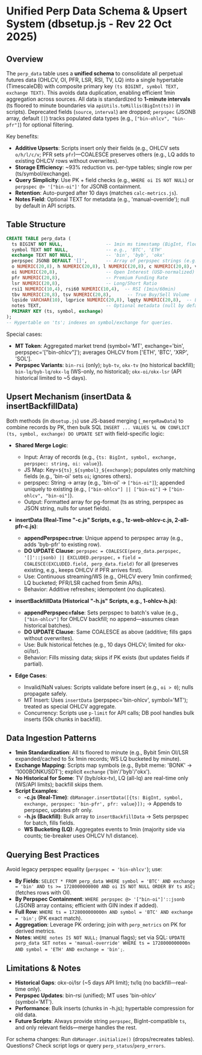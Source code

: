 # Unified Perp Data Schema & Upsert System (dbsetup.js - Rev 22 Oct 2025)

## Overview
The `perp_data` table uses a **unified schema** to consolidate all perpetual futures data (OHLCV, OI, PFR, LSR, RSI, TV, LQ) into a single hypertable (TimescaleDB) with composite primary key `(ts BIGINT, symbol TEXT, exchange TEXT)`. This avoids data duplication, enabling efficient 1min aggregation across sources. All data is standardized to **1-minute intervals** (ts floored to minute boundaries via `apiUtils.toMillis(BigInt(ts))` in scripts). Deprecated fields (`source`, `interval`) are dropped; `perpspec` (JSONB array, default `[]`) tracks populated data types (e.g., `["bin-ohlcv", "bin-pfr"]`) for optional filtering.

Key benefits:
- **Additive Upserts**: Scripts insert only their fields (e.g., OHLCV sets `o/h/l/c/v`; PFR sets `pfr`)—COALESCE preserves others (e.g., LQ adds to existing OHLCV rows without overwrites).
- **Storage Efficiency**: ~93% reduction vs. per-type tables; single row per (ts/symbol/exchange).
- **Query Simplicity**: Use PK + field checks (e.g., `WHERE oi IS NOT NULL`) or `perpspec @> '["bin-oi"]'` for JSONB containment.
- **Retention**: Auto-purged after 10 days (matches `calc-metrics.js`).
- **Notes Field**: Optional TEXT for metadata (e.g., 'manual-override'); null by default in API scripts.

## Table Structure
```sql
CREATE TABLE perp_data (
  ts BIGINT NOT NULL,                -- 1min ms timestamp (BigInt, floored)
  symbol TEXT NOT NULL,              -- e.g., 'BTC', 'ETH'
  exchange TEXT NOT NULL,            -- 'bin', 'byb', 'okx'
  perpspec JSONB DEFAULT '[]',       -- Array of perpspec strings (e.g., ["bin-ohlcv", "bin-pfr"]); appended uniquely
  o NUMERIC(20,8), h NUMERIC(20,8), l NUMERIC(20,8), c NUMERIC(20,8), v NUMERIC(20,8),  -- OHLCV
  oi NUMERIC(20,8),                  -- Open Interest (USD-normalized)
  pfr NUMERIC(20,8),                 -- Premium Funding Rate
  lsr NUMERIC(20,8),                 -- Long/Short Ratio
  rsi1 NUMERIC(10,4), rsi60 NUMERIC(10,4),  -- RSI (1min/60min)
  tbv NUMERIC(20,8), tsv NUMERIC(20,8),      -- True Buy/Sell Volume
  lqside VARCHAR(10), lqprice NUMERIC(20,8), lqqty NUMERIC(20,8),  -- Liquidation (majority side, avg price, total qty)
  notes TEXT,                        -- Optional metadata (null by default)
  PRIMARY KEY (ts, symbol, exchange)
);
-- Hypertable on 'ts'; indexes on symbol/exchange for queries.
```

Special cases:
- **MT Token**: Aggregated market trend (symbol='MT', exchange='bin', perpspec='["bin-ohlcv"]'); averages OHLCV from ['ETH', 'BTC', 'XRP', 'SOL'].
- **Perpspec Variants**: `bin-rsi` (only); `byb-tv`, `okx-tv` (no historical backfill); `bin-lq/byb-lq/okx-lq` (WS-only, no historical); `okx-oi/okx-lsr` (API historical limited to ~5 days).

## Upsert Mechanism (insertData & insertBackfillData)
Both methods (in `dbsetup.js`) use JS-based merging (`_mergeRawData`) to combine records by PK, then bulk SQL `INSERT ... VALUES %L ON CONFLICT (ts, symbol, exchange) DO UPDATE SET` with field-specific logic:

- **Shared Merge Logic**:
  - Input: Array of records (e.g., `{ts: BigInt, symbol, exchange, perpspec: string, oi: value}`).
  - JS Map: Key=`${ts}_${symbol}_${exchange}`; populates only matching fields (e.g., 'bin-oi' sets `oi`; ignores others).
  - perpspec: String → array (e.g., 'bin-oi' → `["bin-oi"]`); appended uniquely to existing (e.g., `["bin-ohlcv"] || ["bin-oi"]` → `["bin-ohlcv", "bin-oi"]`).
  - Output: Formatted array for pg-format (ts as string, perpspec as JSON string, nulls for unset fields).

- **insertData (Real-Time "-c.js" Scripts, e.g., 1z-web-ohlcv-c.js, 2-all-pfr-c.js)**:
  - **appendPerpspec=true**: Unique append to perpspec array (e.g., adds 'byb-pfr' to existing row).
  - **DO UPDATE Clause**: `perpspec = COALESCE(perp_data.perpspec, '[]'::jsonb) || EXCLUDED.perpspec,` + `field = COALESCE(EXCLUDED.field, perp_data.field)` for all (preserves existing, e.g., keeps OHLCV if PFR arrives first).
  - Use: Continuous streaming/WS (e.g., OHLCV every 1min confirmed; LQ bucketed; PFR/LSR cached from 5min APIs).
  - Behavior: Additive refreshes; idempotent (no duplicates).

- **insertBackfillData (Historical "-h.js" Scripts, e.g., 1-ohlcv-h.js)**:
  - **appendPerpspec=false**: Sets perpspec to batch's value (e.g., `["bin-ohlcv"]` for OHLCV backfill; no append—assumes clean historical batches).
  - **DO UPDATE Clause**: Same COALESCE as above (additive; fills gaps without overwrites).
  - Use: Bulk historical fetches (e.g., 10 days OHLCV; limited for okx-oi/lsr).
  - Behavior: Fills missing data; skips if PK exists (but updates fields if partial).

- **Edge Cases**:
  - Invalid/NaN values: Scripts validate before insert (e.g., `oi > 0`); nulls propagate safely.
  - MT Insert: Uses `insertData` (perpspec='bin-ohlcv', symbol='MT'); treated as special OHLCV aggregate.
  - Concurrency: Scripts use `p-limit` for API calls; DB pool handles bulk inserts (50k chunks in backfill).

## Data Ingestion Patterns
- **1min Standardization**: All ts floored to minute (e.g., Bybit 5min OI/LSR expanded/cached to 5x 1min records; WS LQ bucketed by minute).
- **Exchange Mapping**: Scripts map symbols (e.g., Bybit meme: 'BONK' → '1000BONKUSDT'); explicit `exchange` ('bin'/'byb'/'okx').
- **No Historical for Some**: TV (byb/okx-tv), LQ (all-lq) are real-time only (WS/API limits); backfill skips them.
- **Script Examples**:
  - **-c.js (Real-Time)**: `dbManager.insertData([{ts: BigInt, symbol, exchange, perpspec: 'bin-pfr', pfr: value}]);` → Appends to perpspec, updates pfr only.
  - **-h.js (Backfill)**: Bulk array to `insertBackfillData` → Sets perpspec for batch, fills fields.
  - **WS Bucketing (LQ)**: Aggregates events to 1min (majority side via counts; tie-breaker uses OHLCV h/l distance).

## Querying Best Practices
Avoid legacy perpspec equality (`perpspec = 'bin-ohlcv'`); use:
- **By Fields**: `SELECT * FROM perp_data WHERE symbol = 'BTC' AND exchange = 'bin' AND ts >= 1728000000000 AND oi IS NOT NULL ORDER BY ts ASC;` (fetches rows with OI).
- **By Perpspec Containment**: `WHERE perpspec @> '["bin-oi"]'::jsonb` (JSONB array contains; efficient with GIN index if added).
- **Full Row**: `WHERE ts = 1728000000000n AND symbol = 'BTC' AND exchange = 'bin';` (PK exact match).
- **Aggregation**: Leverage PK ordering; join with `perp_metrics` on PK for derived metrics.
- **Notes**: `WHERE notes IS NOT NULL;` (manual flags); set via SQL: `UPDATE perp_data SET notes = 'manual-override' WHERE ts = 1728000000000n AND symbol = 'ETH' AND exchange = 'bin';`.

## Limitations & Notes
- **Historical Gaps**: okx-oi/lsr (~5 days API limit); tv/lq (no backfill—real-time only).
- **Perpspec Updates**: bin-rsi (unified); MT uses 'bin-ohlcv' (symbol='MT').
- **Performance**: Bulk inserts (chunks in -h.js); hypertable compression for old data.
- **Future Scripts**: Always provide string `perpspec`, BigInt-compatible `ts`, and only relevant fields—merge handles the rest.

For schema changes: Run `dbManager.initialize()` (drops/recreates tables). Questions? Check script logs or query `perp_status`/`perp_errors`.